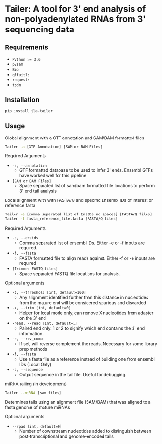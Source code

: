 # Tailer: A tool for 3' end analysis of non-polyadenylated RNAs from 3' sequencing data

## Requirements
- ``Python >= 3.6``
- ``pysam``
- ``Bio``
- ``gffuitls``
- ``requests``
- ``tqdm``

## Installation

```bash
pip install jla-tailer
```

## Usage

Global alignment with a GTF annotation and SAM/BAM formatted files
```bash
Tailer -a [GTF Annotation] [SAM or BAM Files]
```

Required Arguments

* ``-a, --annotation``
    - GTF formatted database to be used to infer 3' ends. Ensembl GTFs have worked well for this pipeline
* ``[SAM or BAM Files]``
    - Space separated list of sam/bam formatted file locations to perform 3' end tail analysis

Local alignment with with FASTA/Q and specific Ensembl IDs of interest or reference fasta
```bash
Tailer -e [comma separated list of EnsIDs no spaces] [FASTA/Q files]
Tailer -f fasta_reference_file.fasta [FASTA/Q files]
```

Required Arguments

* ``-e, --ensids``
    - Comma separated list of ensembl IDs. Either -e or -f inputs are required.
* ``-f, --fasta``
    - FASTA formatted file to align reads against. Either -f or -e inputs are required
* ``[Trimmed FASTQ files]``
    - Space separated FASTQ file locations for analysis.


Optional arguments

* ``-t, --threshold [int, default=100]``
    - Any alignment identified further than this distance in nucleotides from the mature end will be considered spurious and discarded
* ``-x, --trim [int, default=0]``
    - Helper for local mode only, can remove X nucleotides from adapter on the 3' end
* ``-read, --read [int, default=1]``
    - Paired end only. 1 or 2 to signify which end contains the 3' end information.
* ``-r, --rev_comp``
    - If set, will reverse complement the reads. Necessary for some library prep methods
* ``-f, --fasta``
    - Use a fasta file as a reference instead of building one from ensembl IDs (Local Only)
* ``-s, --sequence``
    - Output sequence in the tail file. Useful for debugging.


miRNA tailing (in development)
```bash
Tailer --miRNA [sam files]
```

Determines tails using an alignment file (SAM/BAM) that was aligned to a fasta genome of mature miRNAs

Optional arguments

* ``--rpad [int, default=0]``
    - Number of downstream nucleotides added to distinguish between post-transcriptional and genome-encoded tails


